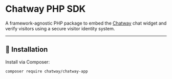 # Chatway PHP SDK

A framework-agnostic PHP package to embed the [Chatway](https://chatway.app) chat widget and verify visitors using a secure visitor identity system.

---

## 🚀 Installation

Install via Composer:

```bash
composer require chatway/chatway-app
```
